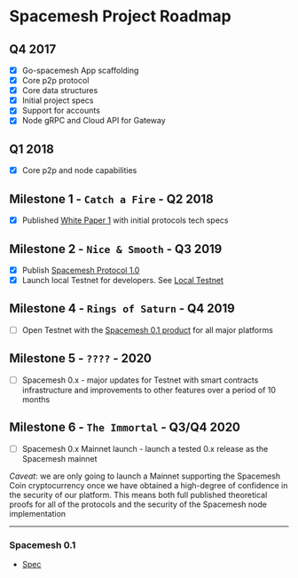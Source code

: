 # Spacemesh Project Roadmap

## Q4 2017
- [x] Go-spacemesh App scaffolding
- [x] Core p2p protocol
- [x] Core data structures
- [x] Initial project specs
- [x] Support for accounts
- [x] Node gRPC and Cloud API for Gateway

## Q1 2018
- [x] Core p2p and node capabilities

## Milestone 1 - `Catch a Fire` - Q2 2018
- [x] Published [White Paper 1](https://spacemesh.io/whitepaper1/) with initial protocols tech specs

## Milestone 2 - `Nice & Smooth` - Q3 2019
- [x] Publish [Spacemesh Protocol 1.0](https://spacemesh.io/spacemesh-protocol-v1-0/)
- [x] Launch local Testnet for developers. See [Local Testnet](https://testnet.spacemesh.io/#/local)

## Milestone 4 - `Rings of Saturn` - Q4 2019
- [ ] Open Testnet with the [Spacemesh 0.1 product]() for all major platforms

## Milestone 5 - `????` - 2020
- [ ] Spacemesh 0.x - major updates for Testnet with smart contracts infrastructure and improvements to other features over a period of 10 months

## Milestone 6 - `The Immortal` - Q3/Q4 2020
- [ ] Spacemesh 0.x Mainnet launch - launch a tested 0.x release as the Spacemesh mainnet

*Caveat*: we are only going to launch a Mainnet supporting the Spacemesh Coin cryptocurrency once we have obtained a high-degree of confidence in the security of our platform. This means both full published theoretical proofs for all of the protocols and the security of the Spacemesh node implementation

----

### Spacemesh 0.1
- [Spec](https://github.com/spacemeshos/product/blob/master/spacemesh01.md)
